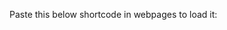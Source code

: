 Paste this below shortcode in webpages to load it:

<div id="sainik-school-widget"></div>
<script src="https://cdn.jsdelivr.net/gh/satyamalok/age_calculator_2@refs/heads/main/calculator.js"></script>
